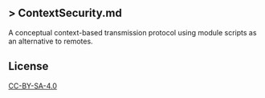 ## > ContextSecurity.md
A conceptual context-based transmission protocol using module scripts as an alternative to remotes.

## License
[CC-BY-SA-4.0](https://raw.githubusercontent.com/tobynetizen/rbx-contextsecurity/refs/heads/master/LICENSE)
